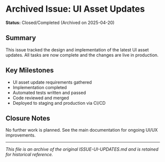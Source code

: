 # Archived Issue: UI Asset Updates

**Status:** Closed/Completed (Archived on 2025-04-20)

## Summary
This issue tracked the design and implementation of the latest UI asset updates. All tasks are now complete and the changes are live in production.

## Key Milestones
- UI asset update requirements gathered
- Implementation completed
- Automated tests written and passed
- Code reviewed and merged
- Deployed to staging and production via CI/CD

## Closure Notes
No further work is planned. See the main documentation for ongoing UI/UX improvements.

---

_This file is an archive of the original ISSUE-UI-UPDATES.md and is retained for historical reference._
